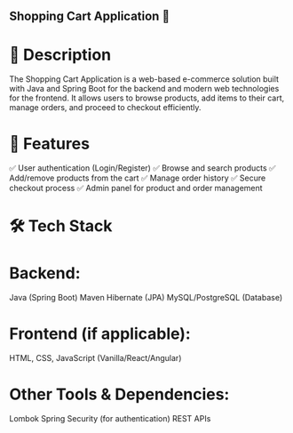## Shopping Cart Application 🛒
# 📌 Description
The Shopping Cart Application is a web-based e-commerce solution built with Java and Spring Boot for the backend and modern web technologies for the frontend. It allows users to browse products, add items to their cart, manage orders, and proceed to checkout efficiently.

# 🚀 Features
✅ User authentication (Login/Register)
✅ Browse and search products
✅ Add/remove products from the cart
✅ Manage order history
✅ Secure checkout process
✅ Admin panel for product and order management

# 🛠️ Tech Stack
# Backend:
Java (Spring Boot)
Maven
Hibernate (JPA)
MySQL/PostgreSQL (Database)
# Frontend (if applicable):
HTML, CSS, JavaScript (Vanilla/React/Angular)
# Other Tools & Dependencies:
Lombok
Spring Security (for authentication)
REST APIs
